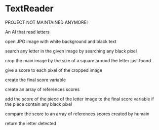 # TextReader

PROJECT NOT MAINTAINED ANYMORE!

An AI that read letters

open JPG image with white background and black text

search any letter in the given image by searching any black pixel

crop the main image by the size of a square around the letter just found

give a score to each pixel of the cropped image

create the final score variable 

create an array of references scores

add the score of the piece of the letter image to the final score variable if the piece contain any black pixel

compare the score to an array of references scores created by humain

return the letter detected
